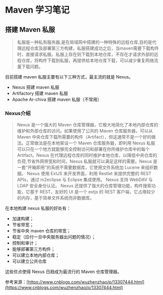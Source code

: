 # Maven 学习笔记
## 搭建 Maven 私服
>私服是一种私有服务器,是在局域网中搭建的一种特殊的远程仓库,目的是代理远程仓库及部署第三方构建，私服搭建成功之后，当maven需要下载构件时，直接请求私服。私服上存在则下载到本地仓库，不存在才请求外部的远程仓库，将构件下载到私服，再提供给本地仓库下载，可以减少重复网络流量下载问题。

目前搭建 maven 私服主要有以下三种方式，最主流的就是 Nexus。
- Nexus 搭建 maven 私服
- Artifactory 搭建 maven 私服
- Apache Ar-chiva 搭建 maven 私服（不常用）

### Nexus介绍
>Nexus 是一个强大的 Maven 仓库管理器，它极大地简化了本地内部仓库的维护和外部仓库的访问。如果使用了公共的 Maven 仓库服务器，可以从 Maven 中央仓库下载所需要的构件（Artifact），但这通常不是一个好的做法。正常做法是在本地架设一个 Maven 仓库服务器，即利用 Nexus 私服可以只在一个地方就能够完全控制访问和部署在你所维护仓库中的每个 Artifact。Nexus 在代理远程仓库的同时维护本地仓库，以降低中央仓库的负荷,节省外网带宽和时间，Nexus 私服就可以满足这样的需要。Nexus 是一套“开箱即用”的系统不需要数据库，它使用文件系统加 Lucene 来组织数据。 Nexus 使用 ExtJS 来开发界面，利用 Restlet 来提供完整的 REST APIs，通过 m2eclipse 与 Eclipse 集成使用。 Nexus 支持 WebDAV 与 LDAP 安全身份认证。 Nexus 还提供了强大的仓库管理功能，构件搜索功能，它基于 REST，友好的 UI 是一个 extjs 的 REST 客户端，它占用较少的内存，基于简单文件系统而非数据库。

在本地构建 nexus 私服的好处有：
- 加速构建；
- 节省带宽；
- 节省中央 maven 仓库的带宽；
- 稳定（应付一旦中央服务器出问题的情况）；
- 控制和审计；
- 能够部署第三方构件；
- 可以建立本地内部仓库；
- 可以建立公共仓库

这些优点使得 Nexus 日趋成为最流行的 Maven 仓库管理器。

参考来源：[https://www.cnblogs.com/wuzhenzhao/p/13307444.html](https://www.cnblogs.com/wuzhenzhao/p/13307444.html)